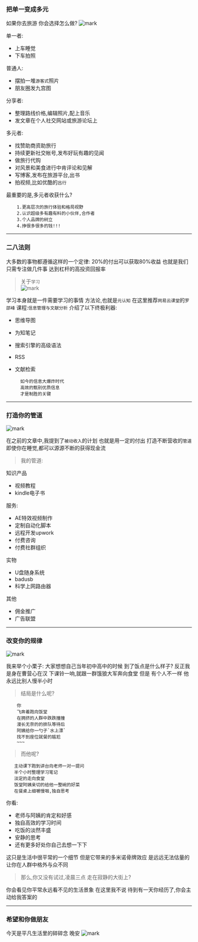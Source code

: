 ### 把单一变成多元
如果你去旅游
你会选择怎么做?
![mark](http://oe40n695u.bkt.clouddn.com/blog/20170227/231806552.png)

 
单一者:
- 上车睡觉
- 下车拍照

普通人:
- 摆拍一堆`游客式`照片
- 朋友圈发九宫图  

分享者:
- 整理路线价格,编辑照片,配上音乐
- 发文章在个人社交网站或旅游论坛上

多元者:
- 找赞助商资助旅行
- 持续更新社交帐号,发布好玩有趣的见闻
- 做旅行代购
- 对风景和美食进行中肯评论和见解
- 写博客,发布在旅游平台,出书  
- 拍视频,比如优酷的`吕行`  

最重要的是,多元者收获什么?
 

        1.更高层次的旅行体验和格局视野
        2.认识超级多有趣有料的小伙伴,合作者
        3.个人品牌的树立
        4.挣很多很多的钱!!!


---

### 二八法则
大多数的事物都遵循这样的一个定律:
20%的付出可以获取80%收益
也就是我们只需专注做几件事
达到杠杆的高投资回报率

> 关于`学习`  
![mark](http://oe40n695u.bkt.clouddn.com/blog/20170227/231839005.png)

 

学习本身就是一件需要学习的事情
方法论,也就是`元认知`
在这里推荐`网易云课堂`的`罗邵峰`
课程:`信息管理与文献分析`
介绍了以下终极利器:
- 思维导图
- 为知笔记
- 搜索引擎的高级语法
- RSS
- 文献检索

        如今的信息大爆炸时代
        高效的甄别优质信息
        才是制胜的关键  


---

### 打造你的管道
![mark](http://oe40n695u.bkt.clouddn.com/blog/20170227/231848002.png)

 
在之前的文章中,我提到了`被动收入`的计划
也就是用一定的付出
打造不断营收的`管道`
即使你在睡觉,都可以源源不断的获得现金流

> 我的管道:

知识产品
- 视频教程
- kindle电子书  

服务:
- AE特效视频制作
- 定制自动化脚本
- 远程开发upwork
- 付费咨询
- 付费社群组织

实物
- U盘随身系统
- badusb
- 科学上网路由器  

其他
- 佣金推广
- 广告联盟

---

### 改变你的规律
![mark](http://oe40n695u.bkt.clouddn.com/blog/20170227/231859708.png)

 
我来举个小栗子:
大家想想自己当年初中高中的时候
到了饭点是什么样子?
反正我是身在曹营心在汉
下课铃一响,就跟一群饿狼大军奔向食堂
但是
有个人不一样
他永远比别人慢半小时

> 结局是什么呢?  

        你
        飞奔着跑向饭堂
        在拥挤的人群中跌跌撞撞
        漫长无奈的的排队等待后
        阿姨给你一勺子`水上漂`
        找不到座位就餐的尴尬
        ~~~

> 而他呢?

       主动课下跑到讲台向老师一对一提问
       半个小时整理学习笔记
       淡定的走向食堂
       饭堂阿姨亲切的给他一整碗的好菜
       在餐桌上细嚼慢咽,独自思考

你看:
- 老师与阿姨的肯定和好感
- 独自高效的学习时间
- 吃饭的淡然丰盛
- 安静的思考
- 还有更多好处你自己去想一下下

这只是生活中很平常的一个细节
但是它带来的多米诺骨牌效应
是远远无法估量的
让你在人群中格外与众不同

> 那么,你又没有试过,凌晨三点
> 走在寂静的大街上?  

你会看见你平常永远看不见的生活景象
在这里我不说
待到有一天你经历了,你会主动给我答案的

---

### 希望和你做朋友
今天是平凡生活里的碎碎念
晚安
![mark](http://oe40n695u.bkt.clouddn.com/blog/20170217/192624312.png)



